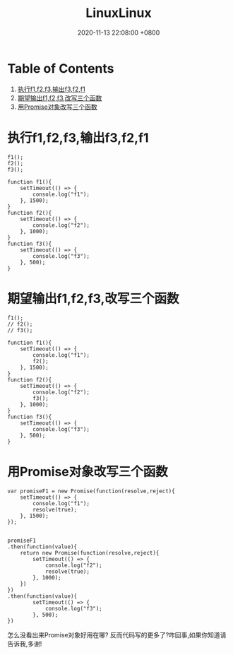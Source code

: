 ﻿---
layout: post
title:  "LinuxLinux"
date:   2020-11-13 22:08:00 +0800
tags:   Linux cron crontab
---

# Table of Contents

1.  [执行f1,f2,f3,输出f3,f2,f1](#org7744cf5)
2.  [期望输出f1,f2,f3,改写三个函数](#org979d146)
3.  [用Promise对象改写三个函数](#org384164c)



<a id="org7744cf5"></a>

# 执行f1,f2,f3,输出f3,f2,f1

    f1();
    f2();
    f3();
    
    function f1(){
        setTimeout(() => {
            console.log("f1");
        }, 1500);
    }
    function f2(){
        setTimeout(() => {
            console.log("f2");
        }, 1000);
    }
    function f3(){
        setTimeout(() => {
            console.log("f3");
        }, 500);
    }


<a id="org979d146"></a>

# 期望输出f1,f2,f3,改写三个函数

    f1();
    // f2();
    // f3();
    
    function f1(){
        setTimeout(() => {
            console.log("f1");
            f2();
        }, 1500);
    }
    function f2(){
        setTimeout(() => {
            console.log("f2");
            f3();
        }, 1000);
    }
    function f3(){
        setTimeout(() => {
            console.log("f3");
        }, 500);
    }


<a id="org384164c"></a>

# 用Promise对象改写三个函数

    var promiseF1 = new Promise(function(resolve,reject){
        setTimeout(() => {
            console.log("f1");
            resolve(true);
        }, 1500);
    });
    
    
    promiseF1
    .then(function(value){
        return new Promise(function(resolve,reject){
            setTimeout(() => {
                console.log("f2");
                resolve(true);
            }, 1000);
        })
    })
    .then(function(value){
            setTimeout(() => {
                console.log("f3");
            }, 500);
    })

怎么没看出来Promise对象好用在哪?
反而代码写的更多了?咋回事,如果你知道请告诉我,多谢!

